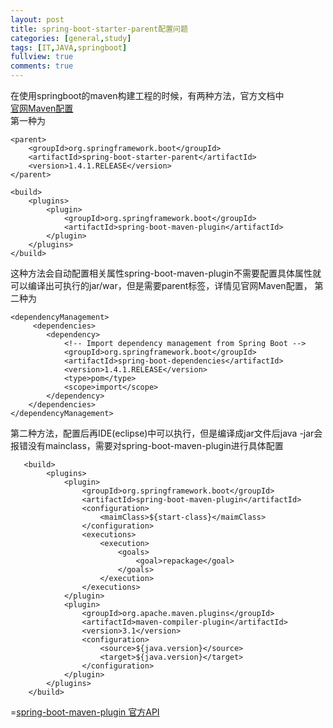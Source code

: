 ```yaml
---
layout: post
title: spring-boot-starter-parent配置问题
categories: [general,study]
tags: [IT,JAVA,springboot]
fullview: true
comments: true
---
```


在使用springboot的maven构建工程的时候，有两种方法，官方文档中  
<a href="http://docs.spring.io/spring-boot/docs/1.4.1.RELEASE/reference/htmlsingle/#using-boot-maven-parent-pom">官网Maven配置</a>  
第一种为    
  
  
```
<parent>
    <groupId>org.springframework.boot</groupId>
    <artifactId>spring-boot-starter-parent</artifactId>
    <version>1.4.1.RELEASE</version>
</parent>

<build>
    <plugins>
        <plugin>
            <groupId>org.springframework.boot</groupId>
            <artifactId>spring-boot-maven-plugin</artifactId>
        </plugin>
    </plugins>
</build>

```  
   
这种方法会自动配置相关属性spring-boot-maven-plugin不需要配置具体属性就可以编译出可执行的jar/war，但是需要parent标签，详情见官网Maven配置，
第二种为  
  
     
```
<dependencyManagement>
     <dependencies>
        <dependency>
            <!-- Import dependency management from Spring Boot -->
            <groupId>org.springframework.boot</groupId>
            <artifactId>spring-boot-dependencies</artifactId>
            <version>1.4.1.RELEASE</version>
            <type>pom</type>
            <scope>import</scope>
        </dependency>
    </dependencies>
</dependencyManagement>
```   
  
   
第二种方法，配置后再IDE(eclipse)中可以执行，但是编译成jar文件后java -jar会报错没有mainclass，需要对spring-boot-maven-plugin进行具体配置  
  
    
```
   <build>
        <plugins>
            <plugin>
                <groupId>org.springframework.boot</groupId>
                <artifactId>spring-boot-maven-plugin</artifactId>
                <configuration>
                    <maimClass>${start-class}</maimClass>
                </configuration>
                <executions>
                    <execution>
                        <goals>
                            <goal>repackage</goal>
                        </goals>
                    </execution>
                </executions>
            </plugin>
            <plugin>
                <groupId>org.apache.maven.plugins</groupId>
                <artifactId>maven-compiler-plugin</artifactId>
                <version>3.1</version>
                <configuration>
                    <source>${java.version}</source>
                    <target>${java.version}</target>
                </configuration>
            </plugin>
        </plugins>
    </build>
```  
  
=[spring-boot-maven-plugin 官方API][1]


  [1]: http://docs.spring.io/spring-boot/docs/current/maven-plugin/usage.html

